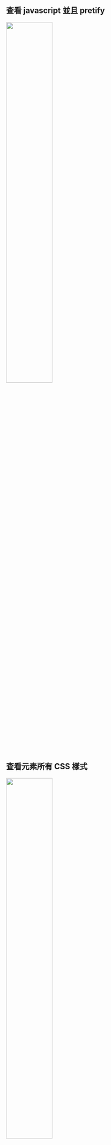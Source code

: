 ## 查看 javascript 並且 pretify

<img src="https://user-images.githubusercontent.com/63166397/193417971-6da14b14-4356-4d0b-84d0-a4268b8c89a9.png" width="50%">

<br/>

<br/>

## 查看元素所有 CSS 樣式

<img src="https://user-images.githubusercontent.com/63166397/193418027-7106ea94-2c41-431f-8135-8b30c4d63612.png" width="50%">

<br/>

<br/>

## 保留所有 log，方便查看 bug

<img src="https://user-images.githubusercontent.com/63166397/193418050-7b390eff-c1d0-4fd9-b0a1-25907f6ba369.png" width="50%">

<br/>

<br/>

## 固定 css虛擬類(:hover)的方法
1. f12 檢查，找到該元素
2. 右鍵 >> Force state >> :hover
3. 左邊會出現一個黃色的點(成功)。

* 另一種方法:
<img src="https://user-images.githubusercontent.com/63166397/218318995-aca8c4b6-35e4-47be-a7fc-bd512c090279.png" width="50%">

<br/>

<br/>

## JS 的 call stack 顯示 js 的執行順序
<img src="https://user-images.githubusercontent.com/63166397/218323562-5263288c-4535-467f-bc28-e0c70c206a5c.png" width="50%">



